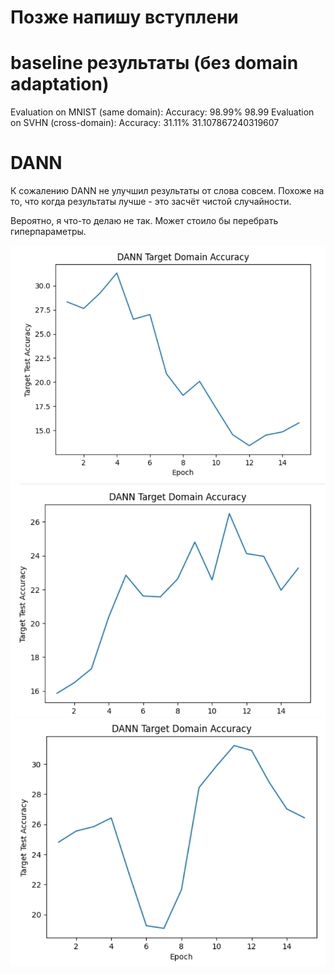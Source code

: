# Позже напишу вступлени

# baseline результаты (без domain adaptation)
Evaluation on MNIST (same domain):
Accuracy: 98.99%
98.99
Evaluation on SVHN (cross-domain):
Accuracy: 31.11%
31.107867240319607


# DANN
К сожалению DANN не улучшил результаты от слова совсем. Похоже на 
то, что когда результаты лучше - это засчёт чистой случайности. 

Вероятно, я что-то делаю не так. Может стоило бы перебрать гиперпараметры.

![img.png](img.png)
![img_1.png](img_1.png)
![img_2.png](img_2.png)